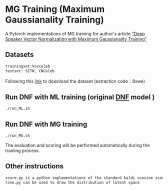 # MG Training (Maximum Gaussianality Training)
A Pytorch implementations of MG training for author's article ["Deep Speaker Vector Normalization with Maximum Gaussianality Training"](https://arxiv.……)

## Datasets
```bash
trainingset:Voxceleb 
testset: SITW, CNCeleb
```
Following this [link](https://pan.baidu.com/s/1NZXZhKbrJUk75FDD4_p6PQ) to download the dataset 
(extraction code：8xwe)

## Run DNF with ML training (original [DNF](https://github.com/Caiyq2019/Deep-normalization-for-speaker-vectors) model )
```bash
./run_ML.sh
```
## Run DNF with MG training
```bash
./run_MG.sh
```
The evaluation and scoring will be performed automatically during the training process.

## Other instructions
```bash
score.py is a python implementations of the standard kaldi consine scoring, you can also use kaldi to do the plda scoring
tsne.py can be used to draw the distribution of latent space 
```
